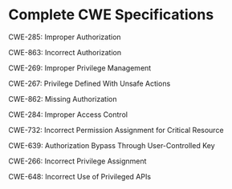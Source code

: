 

# Complete CWE Specifications

CWE-285: Improper Authorization

CWE-863: Incorrect Authorization

CWE-269: Improper Privilege Management

CWE-267: Privilege Defined With Unsafe Actions

CWE-862: Missing Authorization

CWE-284: Improper Access Control

CWE-732: Incorrect Permission Assignment for Critical Resource

CWE-639: Authorization Bypass Through User-Controlled Key

CWE-266: Incorrect Privilege Assignment

CWE-648: Incorrect Use of Privileged APIs